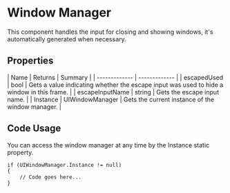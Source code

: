 # Window Manager
This component handles the input for closing and showing windows, it's automatically generated when necessary.

## Properties

| Name | Returns | Summary |
| ------------- | ------------- |
| escapedUsed | bool | Gets a value indicating whether the escape input was used to hide a window in this frame. |
| escapeInputName | string | Gets the escape input name. |
| Instance | UIWindowManager | Gets the current instance of the window manager. |

## Code Usage

You can access the window manager at any time by the Instance static property.

```
if (UIWindowManager.Instance != null)
{
    // Code goes here...
}
```
